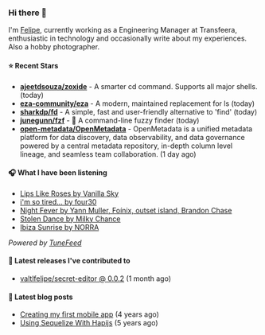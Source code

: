 ### Hi there 👋

I'm [Felipe](https://felipevm.com), currently working as a Engineering Manager at Transfeera, enthusiastic in technology and occasionally write about my experiences. Also a hobby photographer.

#### ⭐ Recent Stars
- **[ajeetdsouza/zoxide](https://github.com/ajeetdsouza/zoxide)** - A smarter cd command. Supports all major shells. (today)
- **[eza-community/eza](https://github.com/eza-community/eza)** - A modern, maintained replacement for ls (today)
- **[sharkdp/fd](https://github.com/sharkdp/fd)** - A simple, fast and user-friendly alternative to &#39;find&#39; (today)
- **[junegunn/fzf](https://github.com/junegunn/fzf)** - :cherry_blossom: A command-line fuzzy finder (today)
- **[open-metadata/OpenMetadata](https://github.com/open-metadata/OpenMetadata)** - OpenMetadata is a unified metadata platform for data discovery, data observability, and data governance powered by a central metadata repository, in-depth column level lineage, and seamless team collaboration. (1 day ago)

#### 🎧 What I have been listening
- [Lips Like Roses by Vanilla Sky](https://open.spotify.com/track/7bffkQ12lK3XXUhcKDc1nk)
- [i&#39;m so tired... by four30](https://open.spotify.com/track/5tFMvtiCZ5Io5jzi6glZVc)
- [Night Fever by Yann Muller, Foínix, outset island, Brandon Chase](https://open.spotify.com/track/0ZLtluLVRiFG0Xi4B0Jkbc)
- [Stolen Dance by Milky Chance](https://open.spotify.com/track/34xGLuxM0rkxhCVyMSqwJO)
- [Ibiza Sunrise by NORRA](https://open.spotify.com/track/5OwnmkyqPzWNAs9ts1pkjp)

_Powered by [TuneFeed](https://tunefeed.app?ref=valtlfelipe-gh-profile)_ 

#### 🚀 Latest releases I've contributed to


- [valtlfelipe/secret-editor @ 0.0.2](https://github.com/valtlfelipe/secret-editor/releases/tag/0.0.2) (1 month ago)

#### 📄 Latest blog posts
- [Creating my first mobile app](https://felipevm.com/posts/creating-my-first-mobile-app/) (4 years ago)
- [Using Sequelize With Hapijs](https://felipevm.com/posts/using-sequelize-with-hapijs/) (5 years ago)
